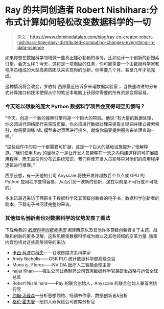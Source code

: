 # Ray 的共同创造者 Robert Nishihara:分布式计算如何轻松改变数据科学的一切

> 原文：<https://www.dominodatalab.com/blog/ray-co-creator-robert-nishihara-how-easy-distributed-computing-changes-everything-in-data-science>

如果你想在数据科学领域做一些真正雄心勃勃的事情，比如设计一个创新的新搜索引擎，会怎么样？今天，这将是一项艰巨的任务，你可能需要一个由数据科学家和程序员组成的大型高素质团队来实现你的创新。你需要几个月，甚至几年才能完成。

这种情况将会改变，罗伯特·西原最近告诉多米诺数据实验室 ，当快速改进的分布式计算接口和技术使得从你的笔记本电脑上获得你需要的所有资源变得容易。

### 今天难以想象的庞大 Python 数据科学项目会变得司空见惯吗？

“今天，创造一个新的搜索引擎将是一个巨大的项目。他说:“有大量的数据处理，你必须进行网络爬行来获取页面，你必须进行数据处理来提取关键词并建立搜索索引，你需要训练 ML 模型来对页面进行排名，就像你需要提供服务来处理查询一样。”

“这些组件中的每一个都需要可扩展，这是一个巨大的基础设施提升，”他解释道。“我们使用 Ray 的目标之一是让开发人员能够在一天之内构建这样的可扩展应用程序，而无需任何分布式系统知识。我们将使开发人员能够只对他们的应用程序逻辑进行推理。”

西原设想，有一天他的公司 Anyscale 将使开发跨越数百个节点或 GPU 的 Python 应用程序变得容易，从而引发一波新的创新，这在以前是不可行或不可能的。

多米诺最近采访了西原关于数据科学及其顶级创新者的电子书，数据科学创新者的剧本[](https://www.dominodatalab.com/resources/data-science-innovators-playbook)。下载电子书阅读完整的采访。

### **其他知名创新者也对数据科学的优势发表了看法**

下载免费的 [*数据科学创新者手册*](https://www.dominodatalab.com/resources/data-science-innovators-playbook) 阅读西原以及其他许多顶级创新者关于主题、战略和创新的更多见解，这些见解使数据科学成为商业及其他领域的变革力量..独家内容包括对这些高层领导的采访:

*   [卡西·科济尔科夫](https://www.dominodatalab.com/blog/googles-kozyrkov-tells-rev-3-data-science-universe-is-expanding-and-incredible-mlops-tools-emerging)——谷歌首席决策科学家
*   Andy Nicholls——GSK PLC 统计数据科学部高级总监
*   Mona g . Flores——NVIDIA 医疗人工智能全球主管
*   najat Khan——强生公司让桑制药公司首席数据科学官兼研发战略与运营全球总监
*   Robert Nishi hara——Ray 的联合创始人，Anyscale 的联合创始人兼首席执行官
*   [约翰·汤普森](https://www.dominodatalab.com/blog/how-to-retain-your-data-scientists)—分析思想领袖、畅销书作家、数据创新者&分析
*   [格伦·霍夫曼](https://www.dominodatalab.com/blog/what-the-rise-of-data-science-in-insurance-says-about-the-profession-and-how-its-changing)—纽约人寿保险公司首席分析官